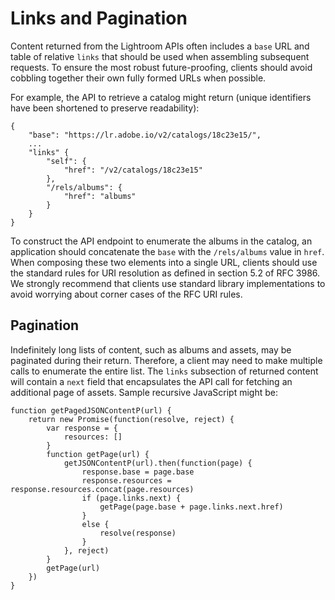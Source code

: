 # Links and Pagination

Content returned from the Lightroom APIs often includes a `base` URL and table of relative `links` that should be used when assembling subsequent requests. To ensure the most robust future-proofing, clients should avoid cobbling together their own fully formed URLs when possible.

For example, the API to retrieve a catalog might return (unique identifiers have been shortened to preserve readability):

```
{
    "base": "https://lr.adobe.io/v2/catalogs/18c23e15/",
    ...
    "links" {
        "self": {
            "href": "/v2/catalogs/18c23e15"
        },
        "/rels/albums": {
            "href": "albums"
        }
    }
}
```

To construct the API endpoint to enumerate the albums in the catalog, an application should concatenate the `base` with the `/rels/albums` value in `href`. When composing these two elements into a single URL, clients should use the standard rules for URI resolution as defined in section 5.2 of RFC 3986. We strongly recommend that clients use standard library implementations to avoid worrying about corner cases of the RFC URI rules.

## Pagination

Indefinitely long lists of content, such as albums and assets, may be paginated during their return. Therefore, a client may need to make multiple calls to enumerate the entire list. The `links` subsection of returned content will contain a `next` field that encapsulates the API call for fetching an additional page of assets. Sample recursive JavaScript might be:

```
function getPagedJSONContentP(url) {
    return new Promise(function(resolve, reject) {
        var response = {
            resources: []
        }
        function getPage(url) {
            getJSONContentP(url).then(function(page) {
                response.base = page.base
                response.resources = response.resources.concat(page.resources)
                if (page.links.next) {
                    getPage(page.base + page.links.next.href)
                }
                else {
                    resolve(response)
                }
            }, reject)
        }
        getPage(url)
    })
}
```
